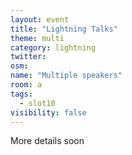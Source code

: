 ```yaml
---
layout: event
title: "Lightning Talks"
theme: multi
category: lightning
twitter:
osm:
name: "Multiple speakers"
room: a
tags:
  - slot10
visibility: false
---
```


More details soon
